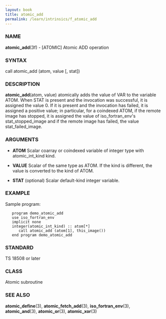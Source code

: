 ```yaml
---
layout: book
title: atomic_add
permalink: /learn/intrinsics/f_atomic_add
---
```

### NAME

**atomic\_add**(3f) - \[ATOMIC\] Atomic ADD operation

### SYNTAX

call atomic\_add (atom, value \[, stat\])

### DESCRIPTION

**atomic\_add**(atom, value) atomically adds the value of VAR to the
variable ATOM. When STAT is present and the invocation was successful,
it is assigned the value 0. If it is present and the invocation has
failed, it is assigned a positive value; in particular, for a coindexed
ATOM, if the remote image has stopped, it is assigned the value of
iso\_fortran\_env's stat\_stopped\_image and if the remote image has
failed, the value stat\_failed\_image.

### ARGUMENTS

  - **ATOM**
    Scalar coarray or coindexed variable of integer type with
    atomic\_int\_kind kind.

  - **VALUE**
    Scalar of the same type as ATOM. If the kind is different, the value
    is converted to the kind of ATOM.

  - **STAT**
    (optional) Scalar default-kind integer variable.

### EXAMPLE

Sample program:

```
   program demo_atomic_add
   use iso_fortran_env
   implicit none
   integer(atomic_int_kind) :: atom[*]
      call atomic_add (atom[1], this_image())
   end program demo_atomic_add
```

### STANDARD

TS 18508 or later

### CLASS

Atomic subroutine

### SEE ALSO

**atomic\_define**(3), **atomic\_fetch\_add**(3),
**iso\_fortran\_env**(3), **atomic\_and**(3), **atomic\_or**(3),
**atomic\_xor**(3)
